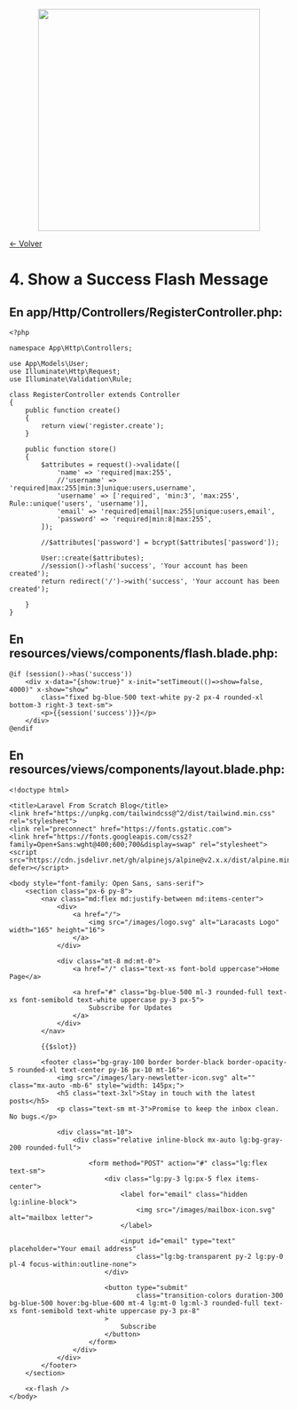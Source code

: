 <p align="center"><a href="https://laravel.com" target="_blank"><img src="https://raw.githubusercontent.com/laravel/art/master/logo-lockup/5%20SVG/2%20CMYK/1%20Full%20Color/laravel-logolockup-cmyk-red.svg" width="400"></a></p>

[<- Volver](../../README.md)

# 4. Show a Success Flash Message

## En app/Http/Controllers/RegisterController.php:

    <?php

    namespace App\Http\Controllers;

    use App\Models\User;
    use Illuminate\Http\Request;
    use Illuminate\Validation\Rule;

    class RegisterController extends Controller
    {
        public function create()
        {
            return view('register.create');
        }

        public function store()
        {
            $attributes = request()->validate([
                'name' => 'required|max:255',
                //'username' => 'required|max:255|min:3|unique:users,username',
                'username' => ['required', 'min:3', 'max:255', Rule::unique('users', 'username')],
                'email' => 'required|email|max:255|unique:users,email',
                'password' => 'required|min:8|max:255',
            ]);

            //$attributes['password'] = bcrypt($attributes['password']);

            User::create($attributes);
            //session()->flash('success', 'Your account has been created');
            return redirect('/')->with('success', 'Your account has been created');

        }
    }

## En resources/views/components/flash.blade.php:

    @if (session()->has('success'))
        <div x-data="{show:true}" x-init="setTimeout(()=>show=false, 4000)" x-show="show"
            class="fixed bg-blue-500 text-white py-2 px-4 rounded-xl bottom-3 right-3 text-sm">
            <p>{{session('success')}}</p>
        </div>
    @endif

## En resources/views/components/layout.blade.php:

    <!doctype html>

    <title>Laravel From Scratch Blog</title>
    <link href="https://unpkg.com/tailwindcss@^2/dist/tailwind.min.css" rel="stylesheet">
    <link rel="preconnect" href="https://fonts.gstatic.com">
    <link href="https://fonts.googleapis.com/css2?family=Open+Sans:wght@400;600;700&display=swap" rel="stylesheet">
    <script src="https://cdn.jsdelivr.net/gh/alpinejs/alpine@v2.x.x/dist/alpine.min.js" defer></script>

    <body style="font-family: Open Sans, sans-serif">
        <section class="px-6 py-8">
            <nav class="md:flex md:justify-between md:items-center">
                <div>
                    <a href="/">
                        <img src="/images/logo.svg" alt="Laracasts Logo" width="165" height="16">
                    </a>
                </div>

                <div class="mt-8 md:mt-0">
                    <a href="/" class="text-xs font-bold uppercase">Home Page</a>

                    <a href="#" class="bg-blue-500 ml-3 rounded-full text-xs font-semibold text-white uppercase py-3 px-5">
                        Subscribe for Updates
                    </a>
                </div>
            </nav>

            {{$slot}}

            <footer class="bg-gray-100 border border-black border-opacity-5 rounded-xl text-center py-16 px-10 mt-16">
                <img src="/images/lary-newsletter-icon.svg" alt="" class="mx-auto -mb-6" style="width: 145px;">
                <h5 class="text-3xl">Stay in touch with the latest posts</h5>
                <p class="text-sm mt-3">Promise to keep the inbox clean. No bugs.</p>

                <div class="mt-10">
                    <div class="relative inline-block mx-auto lg:bg-gray-200 rounded-full">

                        <form method="POST" action="#" class="lg:flex text-sm">
                            <div class="lg:py-3 lg:px-5 flex items-center">
                                <label for="email" class="hidden lg:inline-block">
                                    <img src="/images/mailbox-icon.svg" alt="mailbox letter">
                                </label>

                                <input id="email" type="text" placeholder="Your email address"
                                    class="lg:bg-transparent py-2 lg:py-0 pl-4 focus-within:outline-none">
                            </div>

                            <button type="submit"
                                    class="transition-colors duration-300 bg-blue-500 hover:bg-blue-600 mt-4 lg:mt-0 lg:ml-3 rounded-full text-xs font-semibold text-white uppercase py-3 px-8"
                            >
                                Subscribe
                            </button>
                        </form>
                    </div>
                </div>
            </footer>
        </section>

        <x-flash />
    </body>